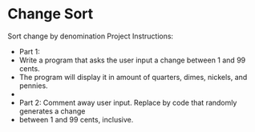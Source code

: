 # Change Sort
Sort change by denomination
Project Instructions:

 * Part 1:
 * Write a program that asks the user input a change between 1 and 99 cents. 
 * The program will display it in amount of quarters, dimes, nickels, and pennies.
 *
 * Part 2: Comment away user input. Replace by code that randomly generates a change
 * between 1 and 99 cents, inclusive.
